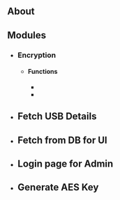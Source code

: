 ## About

## Modules

* ### Encryption

  * #### Functions
  
    *
    *
* ## Fetch USB Details

* ## Fetch from DB for UI

* ## Login page for Admin

* ## Generate AES Key
